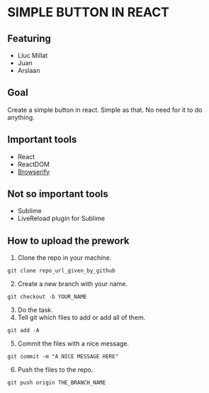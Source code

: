 SIMPLE BUTTON IN REACT
======================

Featuring 
---------
- Lluc Millat
- Juan
- Arslaan

Goal
----
Create a simple button in react. Simple as that. No need for it to do anything.

Important tools
-----
- React
- ReactDOM
- [Browserify](http://browserify.org/)

Not so important tools
----------------------
- Sublime
- LiveReload plugin for Sublime

How to upload the prework
--------------------------
1. Clone the repo in your machine.
```
git clone repo_url_given_by_github
```
2. Create a new branch with your name.
```
git checkout -b YOUR_NAME
``` 
3. Do the task.
4. Tell git which files to add or add all of them.
```
git add -A
```
5. Commit the files with a nice message.
```
git commit -m "A NICE MESSAGE HERE"
```
6. Push the files to the repo.
```
git push origin THE_BRANCH_NAME
```